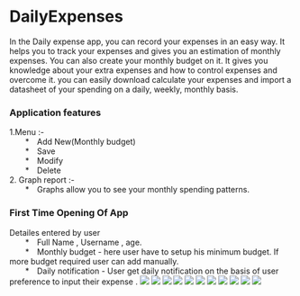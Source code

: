 # DailyExpenses
In the Daily expense app, you can record your expenses in an easy way. It helps you to track your expenses and gives you an estimation of monthly expenses. You can also create your monthly budget on it. It gives you knowledge about your extra expenses and how to control expenses and overcome it. you can easily download calculate your expenses and import a datasheet of your spending on a daily, weekly, monthly basis.
<h3>Application features</h3>
1.Menu :-<br>
&emsp;&emsp;*&emsp;Add New(Monthly budget)
<br>
&emsp;&emsp;*&emsp;Save
<br>
&emsp;&emsp;*&emsp;Modify
<br>
&emsp;&emsp;*&emsp;Delete
<br>
2.  Graph report :- <br>
&emsp;&emsp;*&emsp;Graphs allow you to see your monthly spending patterns.
<h3>First Time Opening Of App</h3>
Detailes entered by user
<br>
&emsp;&emsp;*&emsp;Full Name , Username , age.
<br>
&emsp;&emsp;*&emsp;Monthly budget - here user have to setup his minimum budget. If more budget required user can add manually.   
<br>
&emsp;&emsp;*&emsp;Daily notification - User get daily notification on the basis of user preference to input their expense .
<img src="![Slide5](https://user-images.githubusercontent.com/96009728/221685816-94b21221-56a3-409c-8774-4e339e772452.PNG)
" >
<img src="![Slide6](https://user-images.githubusercontent.com/96009728/221685837-12c211eb-78e2-4a4a-9241-2e01b25ff5a7.PNG)
" >
<img src="![Slide7](https://user-images.githubusercontent.com/96009728/221685855-35f080e9-4101-4ce9-a0b6-9a01182b240a.PNG)
" >
<img src="![Slide8](https://user-images.githubusercontent.com/96009728/221685877-bd60c5a6-557e-4dc7-b049-a5b559352833.PNG)
" >
<img src="![Slide9](https://user-images.githubusercontent.com/96009728/221685920-be6eff0d-4122-4377-ac7a-1052be487566.PNG)
" >
<img src="![Slide10](https://user-images.githubusercontent.com/96009728/221685990-3607886a-409c-4ca1-a1e6-6def1abf4900.PNG)
" >
<img src="![Slide11](https://user-images.githubusercontent.com/96009728/221686005-24e30261-27d0-4a2a-8f38-144c5ba43ba6.PNG)
" >
<img src="![Slide12](https://user-images.githubusercontent.com/96009728/221686029-e70dd4fd-271a-449d-a1a9-faabdd0c4575.PNG)
" >
<img src="![Slide13](https://user-images.githubusercontent.com/96009728/221686049-165a3991-6436-43a3-bbaa-0613749b8b42.PNG)
" >
<img src="![Slide14](https://user-images.githubusercontent.com/96009728/221686078-848bccbf-e447-46d8-8474-d756befc5f0e.PNG)
" >
<img src="![Slide15](https://user-images.githubusercontent.com/96009728/221686105-4383ff86-1d0c-4f42-b88b-89e00c5aea38.PNG)
" >
